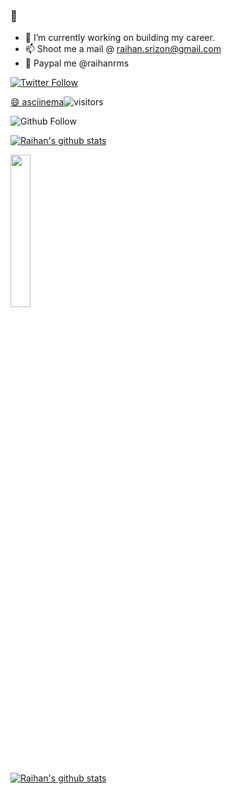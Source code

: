 ### 👋
- 🔭 I’m currently working on building my career.
- 📫 Shoot me a mail @ raihan.srizon@gmail.com
- 💸 Paypal me @raihanrms

<p>
  <a href="https://twitter.com/raihan_rms">
    <img alt="Twitter Follow" src="https://img.shields.io/twitter/follow/raihan_rms?style=for-the-badge">
  </a>
</p>
<p>
  <a href="https://asciinema.org/~raihanrms">
    <div style="float:left;">
   😄 asciinema
      <div style="float:left;">
      </div>
    </div>
  </a>
</p>

![visitors](https://visitor-badge.glitch.me/badge?page_id=raihanrms)
<p>
  <img alt="Github Follow" src="https://img.shields.io/github/followers/raihanrms?style=social">
</p>

[![Raihan's github stats](https://github-readme-stats.vercel.app/api/top-langs/?username=raihanrms&show_icons=true&theme=tokyonight&hide_border=true)](https://github.com/samerzmd/github-readme-stats)

<a href="https://samy.pl"><img src="https://raw.githubusercontent.com/samyk/samyk/main/.../c.svg" width="25%" height="25%"></a>

[![Raihan's github stats](https://github-readme-stats.vercel.app/api?username=raihanrms&show_icons=true&theme=tokyonight&hide_border=true&hide=contribs,prs)](https://github.com/raihanrms/github-readme-stats)
